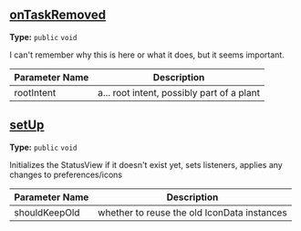 ## [onTaskRemoved](../app/src/main/java/com/james/status/services/StatusServiceImpl.java#L206)

**Type:** `public` `void`

I can't remember why this is here or what it does, but it seems important. 



|Parameter Name|Description|
|-----|-----|
|rootIntent|a... root intent, possibly part of a plant  |

## [setUp](../app/src/main/java/com/james/status/services/StatusServiceImpl.java#L224)

**Type:** `public` `void`

Initializes the StatusView if it doesn't exist yet, sets listeners, 
applies any changes to preferences/icons 



|Parameter Name|Description|
|-----|-----|
|shouldKeepOld|whether to reuse the old IconData instances  |

